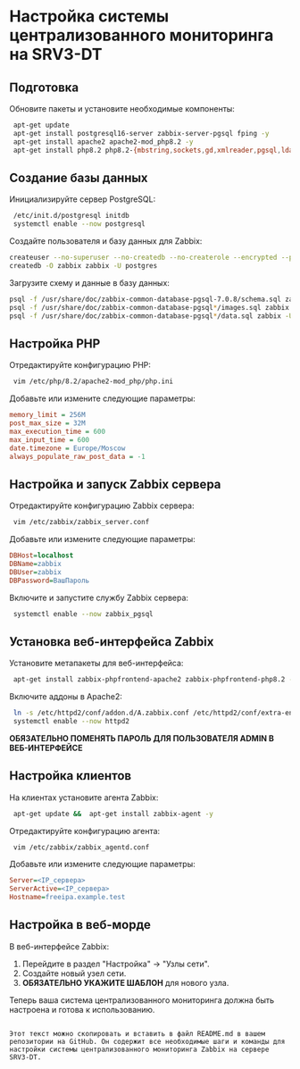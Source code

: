 # Настройка системы централизованного мониторинга на SRV3-DT

## Подготовка

Обновите пакеты и установите необходимые компоненты:

```bash
 apt-get update
 apt-get install postgresql16-server zabbix-server-pgsql fping -y
 apt-get install apache2 apache2-mod_php8.2 -y
 apt-get install php8.2 php8.2-{mbstring,sockets,gd,xmlreader,pgsql,ldap,openssl} -y
```

## Создание базы данных

Инициализируйте сервер PostgreSQL:

```bash
 /etc/init.d/postgresql initdb
 systemctl enable --now postgresql
```

Создайте пользователя и базу данных для Zabbix:

```bash
createuser --no-superuser --no-createdb --no-createrole --encrypted --pwprompt zabbix -U postgres
createdb -O zabbix zabbix -U postgres
```

Загрузите схему и данные в базу данных:

```bash
psql -f /usr/share/doc/zabbix-common-database-pgsql-7.0.8/schema.sql zabbix -U zabbix
psql -f /usr/share/doc/zabbix-common-database-pgsql*/images.sql zabbix -U zabbix
psql -f /usr/share/doc/zabbix-common-database-pgsql*/data.sql zabbix -U zabbix
```

## Настройка PHP

Отредактируйте конфигурацию PHP:

```bash
 vim /etc/php/8.2/apache2-mod_php/php.ini
```

Добавьте или измените следующие параметры:

```ini
memory_limit = 256M
post_max_size = 32M
max_execution_time = 600
max_input_time = 600
date.timezone = Europe/Moscow
always_populate_raw_post_data = -1
```

## Настройка и запуск Zabbix сервера

Отредактируйте конфигурацию Zabbix сервера:

```bash
 vim /etc/zabbix/zabbix_server.conf
```

Добавьте или измените следующие параметры:

```ini
DBHost=localhost
DBName=zabbix
DBUser=zabbix
DBPassword=ВашПароль
```

Включите и запустите службу Zabbix сервера:

```bash
 systemctl enable --now zabbix_pgsql
```

## Установка веб-интерфейса Zabbix

Установите метапакеты для веб-интерфейса:

```bash
 apt-get install zabbix-phpfrontend-apache2 zabbix-phpfrontend-php8.2 -y
```

Включите аддоны в Apache2:

```bash
 ln -s /etc/httpd2/conf/addon.d/A.zabbix.conf /etc/httpd2/conf/extra-enabled/
 systemctl enable --now httpd2
```

**ОБЯЗАТЕЛЬНО ПОМЕНЯТЬ ПАРОЛЬ ДЛЯ ПОЛЬЗОВАТЕЛЯ ADMIN В ВЕБ-ИНТЕРФЕЙСЕ**

## Настройка клиентов

На клиентах установите агента Zabbix:

```bash
 apt-get update &&  apt-get install zabbix-agent -y
```

Отредактируйте конфигурацию агента:

```bash
 vim /etc/zabbix/zabbix_agentd.conf
```

Добавьте или измените следующие параметры:

```ini
Server=<IP_сервера>
ServerActive=<IP_сервера>
Hostname=freeipa.example.test
```

## Настройка в веб-морде

В веб-интерфейсе Zabbix:

1. Перейдите в раздел "Настройка" -> "Узлы сети".
2. Создайте новый узел сети.
3. **ОБЯЗАТЕЛЬНО УКАЖИТЕ ШАБЛОН** для нового узла.

Теперь ваша система централизованного мониторинга должна быть настроена и готова к использованию.
```

Этот текст можно скопировать и вставить в файл README.md в вашем репозитории на GitHub. Он содержит все необходимые шаги и команды для настройки системы централизованного мониторинга Zabbix на сервере SRV3-DT.
